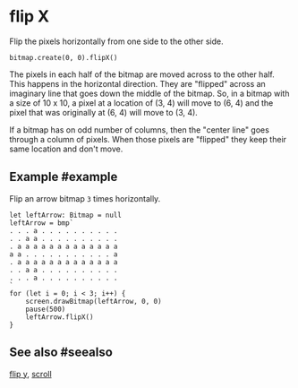 # flip X

Flip the pixels horizontally from one side to the other side.

```sig
bitmap.create(0, 0).flipX()
```

The pixels in each half of the bitmap are moved across to the other half. This happens in the horizontal direction. They are "flipped" across an imaginary line that goes down the middle of the bitmap. So, in a bitmap with a size of 10 x 10, a pixel at a location of (3, 4) will move to (6, 4) and the pixel that was originally at (6, 4) will move to (3, 4).

If a bitmap has on odd number of columns, then the "center line" goes through a column of pixels. When those pixels are "flipped" they keep their same location and don't move.

## Example #example

Flip an arrow bitmap `3` times horizontally.

```blocks
let leftArrow: Bitmap = null
leftArrow = bmp`
. . . a . . . . . . . . . . 
. . a a . . . . . . . . . . 
. a a a a a a a a a a a a a 
a a . . . . . . . . . . . a 
. a a a a a a a a a a a a a 
. . a a . . . . . . . . . . 
. . . a . . . . . . . . . . 
`
for (let i = 0; i < 3; i++) {
    screen.drawBitmap(leftArrow, 0, 0)  
    pause(500)
    leftArrow.flipX()
}
```

## See also #seealso

[flip y](/reference/bitmaps/bitmap/flip-y),
[scroll](/reference/bitmaps/bitmap/scroll)
